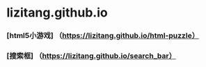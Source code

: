 # lizitang.github.io

### [html5小游戏] （https://lizitang.github.io/html-puzzle）
### [搜索框] （https://lizitang.github.io/search_bar）
